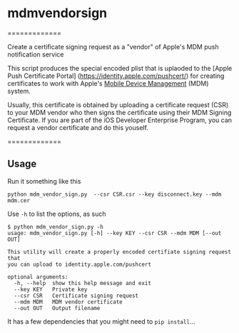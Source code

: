 # mdmvendorsign
=============

Create a certificate signing request as a "vendor" of Apple's MDM push notification service

This script produces the special encoded plist that is uplaoded to the [Apple Push Certificate Portal] (https://identity.apple.com/pushcert/) for creating certificates to work with Apple's [Mobile Device Management](http://www.apple.com/iphone/business/it-center/deployment-mdm.html) (MDM) system.

Usually, this certificate is obtained by uploading a certificate request (CSR) to your MDM vendor who then signs the certificate using their MDM Signing Certificate. If you are part of the iOS Developer Enterprise Program, you can request a vendor certificate and do this youself.

=============

## Usage

Run it something like this 
```
python mdm_vendor_sign.py  --csr CSR.csr --key disconnect.key --mdm mdm.cer
```

Use `-h` to list the options, as such


```
$ python mdm_vendor_sign.py -h
usage: mdm_vendor_sign.py [-h] --key KEY --csr CSR --mdm MDM [--out OUT]

This utility will create a properly encoded certifiate signing request that
you can upload to identity.apple.com/pushcert

optional arguments:
  -h, --help  show this help message and exit
  --key KEY   Private key
  --csr CSR   Certificate signing request
  --mdm MDM   MDM vendor certificate
  --out OUT   Output filename
```

It has a few dependencies that you might need to `pip install`...

